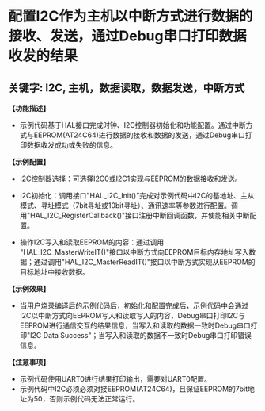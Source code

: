 # 配置I2C作为主机以中断方式进行数据的接收、发送，通过Debug串口打印数据收发的结果
## 关键字: I2C, 主机，数据读取，数据发送，中断方式

**【功能描述】**
+ 示例代码基于HAL接口完成时钟、I2C控制器初始化和功能配置。通过中断方式与EEPROM(AT24C64)进行数据的接收和数据的发送，通过Debug串口打印数据收发成功或失败的信息。

**【示例配置】**
+ I2C控制器选择：可选择I2C0或I2C1实现与EEPROM的数据接收和发送。

+ I2C初始化：调用接口"HAL_I2C_Init()”完成对示例代码中I2C的基地址、主从模式、寻址模式（7bit寻址或10bit寻址）、通讯速率等参数进行配置。调用"HAL_I2C_RegisterCallback()"接口注册中断回调函数，并使能相关中断配置。

+ 操作I2C写入和读取EEPROM的内容：通过调用 "HAL_I2C_MasterWriteIT()"接口以中断方式向EEPROM目标内存地址写入数据；通过调用"HAL_I2C_MasterReadIT()"接口以中断方式实现从EEPROM的目标地址中接收数据。

**【示例效果】**
+ 当用户烧录编译后的示例代码后，初始化和配置完成后，示例代码中会通过I2C以中断方式向EEPROM写入和读取写入的内容，Debug串口打印I2C与EEPROM进行通信交互的结果信息，当写入和读取的数据一致时Debug串口打印"I2C Data Success"；当写入和读取的数据不一致时Debug串口打印错误信息。

**【注意事项】**
+ 示例代码使用UART0进行结果打印输出，需要对UART0配置。
+ 示例代码中I2C必须必须对接EEPROM(AT24C64)，且保证EEPROM的7bit地址为50，否则示例代码无法正常运行。